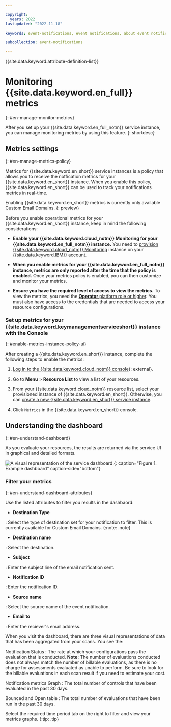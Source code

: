 ```yaml
---

copyright:
  years: 2022
lastupdated: "2022-11-18"

keywords: event-notifications, event notifications, about event notifications, data security, compliance, data security and compliance, ciphers

subcollection: event-notifications

---
```


{{site.data.keyword.attribute-definition-list}}

# Monitoring {{site.data.keyword.en_full}} metrics
{: #en-manage-monitor-metrics}

After you set up your {{site.data.keyword.en_full_notm}} service
instance, you can manage monitoring metrics by using this feature.
{: shortdesc}

## Metrics settings
{: #en-manage-metrics-policy}

Metrics for {{site.data.keyword.en_short}} service instances is
a policy that allows you to receive the notfication metrics for your
{{site.data.keyword.en_short}} instance. When you enable this
policy, {{site.data.keyword.en_short}} can be used to track your notifications metrics in real-time.

Enabling {{site.data.keyword.en_short}} metrics is currently only available
Custom Email Domains.
{: preview}

Before you enable operational metrics for your
{{site.data.keyword.en_short}} instance, keep in mind the
following considerations:

- **Enable your {{site.data.keyword.cloud_notm}} Monitoring for your {{site.data.keyword.en_full_notm}} instance.**
    You need to [provision {{site.data.keyword.cloud_notm}} Monitoring](https://cloud.ibm.com/catalog/services/ibm-cloud-monitoring?callback=/observe/monitoring/create) instance on your {{site.data.keyword.IBM}} account.

- **When you enable metrics for your {{site.data.keyword.en_full_notm}} instance, metrics are only reported after the time that the policy is enabled.**
    Once your metrics policy is enabled, you can then customize and monitor your metrics.

- **Ensure you have the required level of access to view the metrics.**
    To view the metrics, you need the [**Operator** platform role or higher]({[link]}-access-management). You must also have access to the credentials that are needed to access your resource configurations.

### Set up metrics for your {{site.data.keyword.keymanagementserviceshort}} instance with the Console
{: #enable-metrics-instance-policy-ui}

After creating a {{site.data.keyword.en_short}} instance, complete the following steps to enable the metrics:

1. [Log in to the {{site.data.keyword.cloud_notm}} console](/login/){: external}.

1. Go to **Menu** &gt; **Resource List** to view a list of your resources.

1. From your {{site.data.keyword.cloud_notm}} resource list, select your
    provisioned instance of {{site.data.keyword.en_short}}.
    Otherwise, you can [create a new {{site.data.keyword.en_short}} service instance](/docs/event-notifications?topic=event-notifications-en-create-en-instance).

1. Click `Metrics` in the {{site.data.keyword.en_short}} console.

## Understanding the dashboard
{: #en-understand-dashboard}

As you evaluate your resources, the results are returned via the service UI in graphical and detailed formats.

![A visual representation of the service dashboard.](images/dashboard.svg){: caption="Figure 1. Example dashboard" caption-side="bottom"}

### Filter your metrics
{: #en-understand-dashboard-attributes}

Use the listed attributes to filter you results in the dashbaord:

 * **Destination Type**

 :   Select the type of destination set for your notification to filter.
   This is currently available for Custom Email Domains.
   {:note: .note}

* **Destination name**

:   Select the destination.

* **Subject**

 :   Enter the subject line of the email notification sent.


* **Notification ID**

 :   Enter the notification ID.

* **Source name**

 :   Select the source name of the event notification.

* **Email to**

 :  Enter the reciever's email address.


When you visit the dashboard, there are three visual representations of data that has been aggregated from your scans. You see the:

Notification Status
:   The rate at which your configurations pass the evaluation that is conducted. **Note:** The number of evaluations conducted does not always match the number of billable evaluations, as there is no charge for assessments evaluated as unable to perform. Be sure to look for the billable evaluations in each scan result if you need to estimate your cost.

Notification metrics Graph
:   The total number of controls that have been evaluated in the past 30 days.

Bounced and Open table
:   The total number of evaluations that have been run in the past 30 days.

Select the required time period tab on the right to filter and view your metrics graphs.
{:tip: .tip}
